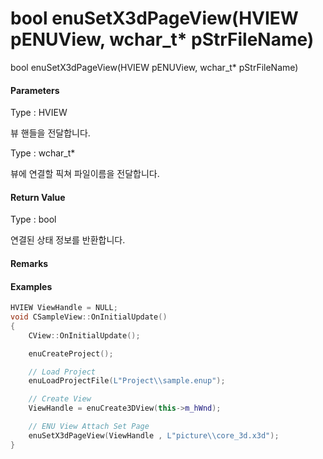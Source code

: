 # bool enuSetX3dPageView\(HVIEW pENUView, wchar\_t\* pStrFileName\)

bool enuSetX3dPageView\(HVIEW pENUView, wchar\_t\* pStrFileName\)

#### Parameters

Type : HVIEW

뷰 핸들을 전달합니다.

Type : wchar\_t\*

뷰에 연결할 픽쳐 파일이름을 전달합니다.

#### Return Value

Type : bool

연결된 상태 정보를 반환합니다.

#### Remarks

#### Examples

```cpp
HVIEW ViewHandle = NULL; 
void CSampleView::OnInitialUpdate() 
{ 
    CView::OnInitialUpdate(); 

    enuCreateProject(); 

    // Load Project
    enuLoadProjectFile(L"Project\\sample.enup"); 

    // Create View
    ViewHandle = enuCreate3DView(this->m_hWnd);

    // ENU View Attach Set Page
    enuSetX3dPageView(ViewHandle , L"picture\\core_3d.x3d");
}
```



